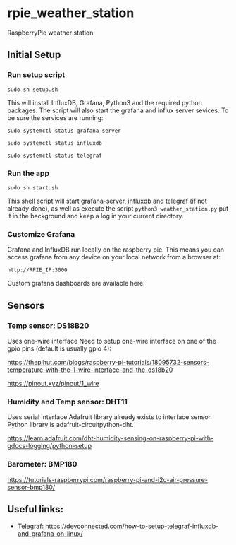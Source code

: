 # rpie_weather_station
RaspberryPie weather station


## Initial Setup

### Run setup script

`sudo sh setup.sh`

This will install InfluxDB, Grafana, Python3 and the required python packages. The script will also start the grafana and influx server sevices. To be sure the services are running:

`sudo systemctl status grafana-server`

`sudo systemctl status influxdb`

`sudo systemctl status telegraf`

### Run the app

`sudo sh start.sh`

This shell script will start grafana-server, influxdb and telegraf (if not already done), as well as execute the script `python3 weather_station.py` put it in the background and keep a log in your current directory.


### Customize Grafana

Grafana and InfluxDB run locally on the raspberry pie. This means you can access grafana from any device on your local network from a browser at:

`http://RPIE_IP:3000`

Custom grafana dashboards are available here:


## Sensors
### Temp sensor:  DS18B20
Uses one-wire interface
Need to setup one-wire interface on one of the gpio pins (default is usually gpio 4):

https://thepihut.com/blogs/raspberry-pi-tutorials/18095732-sensors-temperature-with-the-1-wire-interface-and-the-ds18b20

https://pinout.xyz/pinout/1_wire

### Humidity and Temp sensor: DHT11
Uses serial interface
Adafruit library already exists to interface sensor. Python library is adafruit-circuitpython-dht.

https://learn.adafruit.com/dht-humidity-sensing-on-raspberry-pi-with-gdocs-logging/python-setup

### Barometer: BMP180

https://tutorials-raspberrypi.com/raspberry-pi-and-i2c-air-pressure-sensor-bmp180/


## Useful links:
- Telegraf: https://devconnected.com/how-to-setup-telegraf-influxdb-and-grafana-on-linux/

